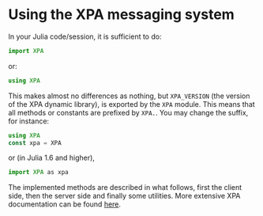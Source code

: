 # Using the XPA messaging system

In your Julia code/session, it is sufficient to do:

```julia
import XPA
```

or:

```julia
using XPA
```

This makes almost no differences as nothing, but `XPA_VERSION` (the version of
the XPA dynamic library), is exported by the `XPA` module.  This means that all
methods or constants are prefixed by `XPA.`.  You may change the suffix, for
instance:

```julia
using XPA
const xpa = XPA
```

or (in Julia 1.6 and higher),

```julia
import XPA as xpa
```

The implemented methods are described in what follows, first the client side,
then the server side and finally some utilities.  More extensive XPA
documentation can be found [here](http://hea-www.harvard.edu/RD/xpa/help.html).
